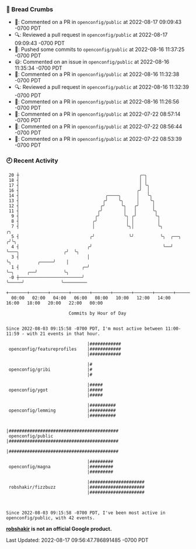 ### 🍞 Bread Crumbs

 * 💬: Commented on a PR in  `openconfig/public` at 2022-08-17 09:09:43 -0700 PDT
 * 🔍: Reviewed a pull request in  `openconfig/public` at 2022-08-17 09:09:43 -0700 PDT
 * 🚢: Pushed some commits to `openconfig/public` at 2022-08-16 11:37:25 -0700 PDT
 * 😃: Commented on an issue in `openconfig/public` at 2022-08-16 11:35:34 -0700 PDT
 * 💬: Commented on a PR in  `openconfig/public` at 2022-08-16 11:32:38 -0700 PDT
 * 🔍: Reviewed a pull request in  `openconfig/public` at 2022-08-16 11:32:39 -0700 PDT
 * 💬: Commented on a PR in  `openconfig/public` at 2022-08-16 11:26:56 -0700 PDT
 * 💬: Commented on a PR in  `openconfig/public` at 2022-07-22 08:57:14 -0700 PDT
 * 💬: Commented on a PR in  `openconfig/public` at 2022-07-22 08:56:44 -0700 PDT
 * 💬: Commented on a PR in  `openconfig/public` at 2022-07-22 08:53:39 -0700 PDT

### 🕘 Recent Activity
```
 20 ┼                                              ╭─╮
 18 ┤                                              │ │
 17 ┤                                              │ ╰╮
 16 ┤                                             ╭╯  │
 14 ┤                                 ╭────╮      │   ╰╮
 13 ┤                                ╭╯    ╰╮     │    ╰╮
 12 ┤                               ╭╯      ╰╮   ╭╯     │
 11 ┤                              ╭╯        │   │      ╰╮
  9 ┤                             ╭╯         ╰╮ ╭╯       ╰╮
  8 ┤                            ╭╯           │ │         │
  7 ┤                            │            ╰╮│         ╰╮                              ╭╮
  5 ┤                           ╭╯             ╰╯          ╰╮  ╭──╮                      ╭╯╰╮
  4 ┤                          ╭╯                           ╰──╯  ╰───╮                 ╭╯  ╰╮
  3 ┤                          │                                      ╰╮          ╭─────╯    │
  1 ┤                        ╭─╯                                       ╰─╮     ╭──╯          ╰╮
 -0 ┼────────────────────────╯                                           ╰─────╯              ╰─────────
    +───────+───────+───────+───────+───────+───────+───────+───────+───────+───────+───────+───────+────
  00:00   02:00   04:00   06:00   08:00   10:00   12:00   14:00   16:00   18:00   20:00   22:00   00:00   

						Commits by Hour of Day


Since 2022-08-03 09:15:58 -0700 PDT, I'm most active between 11:00-11:59 - with 21 events in that hour.

```



```
                               |############
 openconfig/featureprofiles    |############
                               |############

                               |#
 openconfig/gribi              |#
                               |#

                               |#####
 openconfig/ygot               |#####
                               |#####

                               |##########
 openconfig/lemming            |##########
                               |##########

                               |##########################################
 openconfig/public             |##########################################
                               |##########################################

                               |#########
 openconfig/magna              |#########
                               |#########

                               |#####################
 robshakir/fizzbuzz            |#####################
                               |#####################



Since 2022-08-03 09:15:58 -0700 PDT, I've been most active in openconfig/public, with 42 events.

```
**[robshakir](mailto:robjs@google.com) is not an official Google product.**  


Last Updated: 2022-08-17 09:56:47.786891485 -0700 PDT
